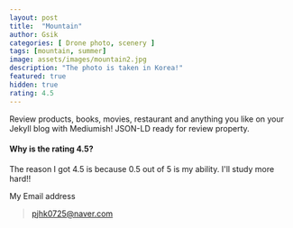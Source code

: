 ```yaml
---
layout: post
title:  "Mountain"
author: Gsik
categories: [ Drone photo, scenery ]
tags: [mountain, summer]
image: assets/images/mountain2.jpg
description: "The photo is taken in Korea!"
featured: true
hidden: true
rating: 4.5
---
```


Review products, books, movies, restaurant and anything you like on your Jekyll blog with Mediumish! JSON-LD ready for review property.

#### Why is the rating 4.5?

The reason I got 4.5 is because 0.5 out of 5 is my ability.
I'll study more hard!!



My Email address

> pjhk0725@naver.com



